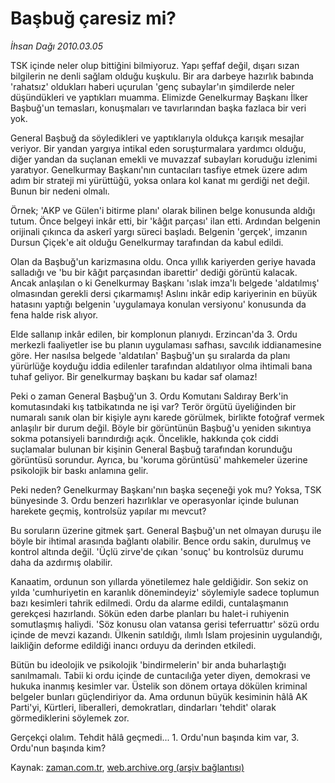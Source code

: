 # Başbuğ çaresiz mi?

*İhsan Dağı 2010.03.05*

<tr><td class="metin" colspan="2" style="padding-top: 20px; padding-left: 5px; ">TSK içinde neler olup bittiğini bilmiyoruz. Yapı şeffaf değil, dışarı sızan bilgilerin ne denli sağlam olduğu kuşkulu. Bir ara darbeye hazırlık babında 'rahatsız' oldukları haberi uçurulan 'genç subaylar'ın şimdilerde neler düşündükleri ve yaptıkları muamma. Elimizde Genelkurmay Başkanı İlker Başbuğ'un temasları, konuşmaları ve tavırlarından başka fazlaca bir veri yok.</td></tr><tr><td class="metin" colspan="2" style="padding-top: 20px; padding-left: 5px; "><p>General Başbuğ da söyledikleri ve yaptıklarıyla oldukça karışık mesajlar veriyor. Bir yandan yargıya intikal eden soruşturmalara yardımcı olduğu, diğer yandan da suçlanan emekli ve muvazzaf subayları koruduğu izlenimi yaratıyor. Genelkurmay Başkanı'nın cuntacıları tasfiye etmek üzere adım adım bir strateji mi yürüttüğü, yoksa onlara kol kanat mı gerdiği net değil. Bunun bir nedeni olmalı.
<p>Örnek; 'AKP ve Gülen'i bitirme planı' olarak bilinen belge konusunda aldığı tutum. Önce belgeyi inkâr etti, bir 'kâğıt parçası' ilan etti. Ardından belgenin orijinali çıkınca da askerî yargı süreci başladı. Belgenin 'gerçek', imzanın Dursun Çiçek'e ait olduğu Genelkurmay tarafından da kabul edildi.
<p>Olan da Başbuğ'un karizmasına oldu. Onca yıllık kariyerden geriye havada salladığı ve 'bu bir kâğıt parçasından ibarettir' dediği görüntü kalacak. Ancak anlaşılan o ki Genelkurmay Başkanı 'ıslak imza'lı belgede 'aldatılmış' olmasından gerekli dersi çıkarmamış! Aslını inkâr edip kariyerinin en büyük hatasını yaptığı belgenin 'uygulamaya konulan versiyonu' konusunda da fena halde risk alıyor.
<p>Elde sallanıp inkâr edilen, bir komplonun planıydı. Erzincan'da 3. Ordu merkezli faaliyetler ise bu planın uygulaması safhası, savcılık iddianamesine göre. Her nasılsa belgede 'aldatılan' Başbuğ'un şu sıralarda da planı yürürlüğe koyduğu iddia edilenler tarafından aldatılıyor olma ihtimali bana tuhaf geliyor. Bir genelkurmay başkanı bu kadar saf olamaz!
<p>Peki o zaman General Başbuğ'un 3. Ordu Komutanı Saldıray Berk'in komutasındaki kış tatbikatında ne işi var? Terör örgütü üyeliğinden bir numaralı sanık olan bir kişiyle aynı karede görülmek, birlikte fotoğraf vermek anlaşılır bir durum değil. Böyle bir görüntünün Başbuğ'u yeniden sıkıntıya sokma potansiyeli barındırdığı açık. Öncelikle, hakkında çok ciddi suçlamalar bulunan bir kişinin General Başbuğ tarafından korunduğu görüntüsü sorundur. Ayrıca, bu 'koruma görüntüsü' mahkemeler üzerine psikolojik bir baskı anlamına gelir.
<p>Peki neden? Genelkurmay Başkanı'nın başka seçeneği yok mu? Yoksa, TSK bünyesinde 3. Ordu benzeri hazırlıklar ve operasyonlar içinde bulunan harekete geçmiş, kontrolsüz yapılar mı mevcut?
<p>Bu soruların üzerine gitmek şart. General Başbuğ'un net olmayan duruşu ile böyle bir ihtimal arasında bağlantı olabilir. Bence ordu sakin, durulmuş ve kontrol altında değil. 'Üçlü zirve'de çıkan 'sonuç' bu kontrolsüz durumu daha da azdırmış olabilir.
<p>Kanaatim, ordunun son yıllarda yönetilemez hale geldiğidir. Son sekiz on yılda 'cumhuriyetin en karanlık dönemindeyiz' söylemiyle sadece toplumun bazı kesimleri tahrik edilmedi. Ordu da alarme edildi, cuntalaşmanın gerekçesi hazırlandı. Sökün eden darbe planları bu halet-i ruhiyenin somutlaşmış haliydi. 'Söz konusu olan vatansa gerisi teferruattır' sözü ordu içinde de mevzi kazandı. Ülkenin satıldığı, ılımlı İslam projesinin uygulandığı, laikliğin deforme edildiği inancı orduyu da derinden etkiledi.
<p>Bütün bu ideolojik ve psikolojik 'bindirmelerin' bir anda buharlaştığı sanılmamalı. Tabii ki ordu içinde de cuntacılığa yeter diyen, demokrasi ve hukuka inanmış kesimler var. Üstelik son dönem ortaya dökülen kriminal belgeler bunları güçlendiriyor da. Ama ordunun büyük kesiminin hâlâ AK Parti'yi, Kürtleri, liberalleri, demokratları, dindarları 'tehdit' olarak görmediklerini söylemek zor.
<p>Gerçekçi olalım. Tehdit hâlâ geçmedi... 1. Ordu'nun başında kim var, 3. Ordu'nun başında kim? <br/></p></p></p></p></p></p></p></p></p></p></td></tr>

Kaynak: [zaman.com.tr](http://zaman.com.tr/yazar.do?yazino=958127), [web.archive.org (arşiv bağlantısı)](http://web.archive.org/web/20100308031223/http://zaman.com.tr:80/yazar.do?yazino=958127)
